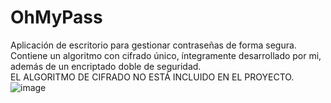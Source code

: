 # OhMyPass
Aplicación de escritorio para gestionar contraseñas de forma segura. Contiene un algoritmo con cifrado único, íntegramente desarrollado por mi, además de un encriptado doble de seguridad.  
EL ALGORITMO DE CIFRADO NO ESTÁ INCLUIDO EN EL PROYECTO.
![image](https://user-images.githubusercontent.com/72019003/150317194-189ca23a-352d-432c-a8ed-fba1d4c22dd8.png)
